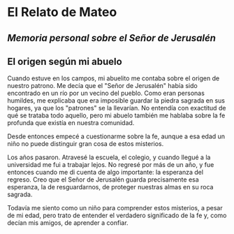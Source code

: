 # El Relato de Mateo
## *Memoria personal sobre el Señor de Jerusalén*

## El origen según mi abuelo

Cuando estuve en los campos, mi abuelito me contaba sobre el origen de nuestro patrono. Me decía que el "Señor de Jerusalén" había sido encontrado en un río por un vecino del pueblo. Como eran personas humildes, me explicaba que era imposible guardar la piedra sagrada en sus hogares, ya que los "patrones" se la llevarían. No entendía con exactitud de qué se trataba todo aquello, pero mi abuelo también me hablaba sobre la fe profunda que existía en nuestra comunidad.

Desde entonces empecé a cuestionarme sobre la fe, aunque a esa edad un niño no puede distinguir gran cosa de estos misterios.

Los años pasaron. Atravesé la escuela, el colegio, y cuando llegué a la universidad me fui a trabajar lejos. No regresé por más de un año, y fue entonces cuando me di cuenta de algo importante: la esperanza del regreso. Creo que el Señor de Jerusalén guarda precisamente esa esperanza, la de resguardarnos, de proteger nuestras almas en su roca sagrada.

Todavía me siento como un niño para comprender estos misterios, a pesar de mi edad, pero trato de entender el verdadero significado de la fe y, como decían mis amigos, de aprender a confiar.
